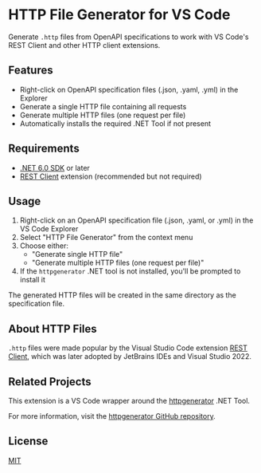 # HTTP File Generator for VS Code

Generate `.http` files from OpenAPI specifications to work with VS Code's REST Client and other HTTP client extensions.

## Features

- Right-click on OpenAPI specification files (.json, .yaml, .yml) in the Explorer
- Generate a single HTTP file containing all requests
- Generate multiple HTTP files (one request per file)
- Automatically installs the required .NET Tool if not present

## Requirements

- [.NET 6.0 SDK](https://dotnet.microsoft.com/download/dotnet/6.0) or later
- [REST Client](https://marketplace.visualstudio.com/items?itemName=humao.rest-client) extension (recommended but not required)

## Usage

1. Right-click on an OpenAPI specification file (.json, .yaml, or .yml) in the VS Code Explorer
2. Select "HTTP File Generator" from the context menu
3. Choose either:
   - "Generate single HTTP file" 
   - "Generate multiple HTTP files (one request per file)"
4. If the `httpgenerator` .NET tool is not installed, you'll be prompted to install it

The generated HTTP files will be created in the same directory as the specification file.

## About HTTP Files

`.http` files were made popular by the Visual Studio Code extension [REST Client](https://marketplace.visualstudio.com/items?itemName=humao.rest-client), which was later adopted by JetBrains IDEs and Visual Studio 2022.

## Related Projects

This extension is a VS Code wrapper around the [httpgenerator](https://github.com/christianhelle/httpgenerator) .NET Tool.

For more information, visit the [httpgenerator GitHub repository](https://github.com/christianhelle/httpgenerator).

## License

[MIT](https://github.com/christianhelle/httpgenerator/blob/main/LICENSE)

